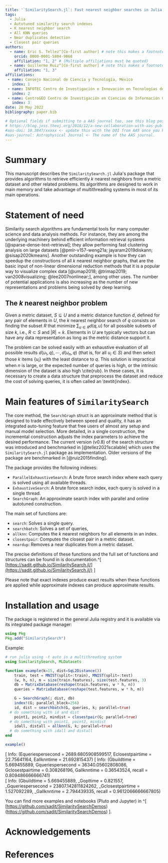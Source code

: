 ```yaml
---
title: '`SimilaritySearch.jl`: Fast nearest neighbor searches in Julia'
tags:
  - Julia
  - Autotuned similarity search indexes
  - K nearest neighbor search
  - All KNN queries
  - Near duplicates detection
  - Closest pair queries
authors:
  - name: Eric S. Tellez^[Co-first author] # note this makes a footnote saying 'Co-first author'
    orcid: 0000-0001-5804-9868
    affiliation: "1, 2" # (Multiple affiliations must be quoted)
  - name: Guillermo Ruiz^[Co-first author] # note this makes a footnote saying 'Co-first author'
    affiliation: "1, 3"
affiliations:
 - name: Consejo Nacional de Ciencia y Tecnología, México
   index: 1
 - name: INFOTEC Centro de Investigación e Innovación en Tecnologías de la Información y Comunicación, México
   index: 2
 - name: CentroGEO Centro de Investigación en Ciencias de Información Geoespacial, México
   index: 3
date: 20 May 2022
bibliography: paper.bib

# Optional fields if submitting to a AAS journal too, see this blog post:
# https://blog.joss.theoj.org/2018/12/a-new-collaboration-with-aas-publishing
#aas-doi: 10.3847/xxxxx <- update this with the DOI from AAS once you know it.
#aas-journal: Astrophysical Journal <- The name of the AAS journal.
---
```


# Summary

This manuscript describes the `SimilaritySearch.jl` Julia's package that provides algorithms to retrieve efficiently $k$ nearest neighbors from a metric dataset and other related problems. Its algorithms are designed to work in main memory and take advantage of multithreading systems in most of its main operations.

# Statement of need
Similarity search algorithms are fundamental tools for many computer science and data analysis methods. For instance, they are among the underlying machinery behind efficient information retrieval systems [@sparse-dense-text-retrieval]; they allow performing fast clustering analysis on large datasets [@pmlr-v157-weng21a; jayaram2019diskann; @sisap2020kmeans]. Another outstanding example is how they can speedup the constructions of all $k$ nearest neighbor graphs, that are the basic input of non-linear dimensional reduction methods that it is a popular way to visualize complex data [@umap2018; @trimap2019; van2008visualizing; @lee2007nonlinear;], among other uses. The number of potential applications is also increasing as the number of new representations and problems being solved by deep learning.

## The $k$ nearest neighbor problem
Given a metric dataset, $S \subseteq U$ and a metric distance function $d$, defined for any pair of elements in $U$, 
the $k$ nearest neighbor search of $q$ consists on finding the subset $R$ that minimize $\sum_{u \in R} d(q, u)$ for all possible subsets of size $k$, i.e., $R \subset S$ and $|R| = k$. Elements in $U$ are typically vectors but can have any data representation as long as the metric distance support it.

The problem can be solved easily with an exhaustive evaluation of all possible results $d(u_1, q), \cdots, d(u_n, q)$ (that is, for all $u_i \in S$) and then select those $k$ items $\{u_i\}$ with the least distance to $q$. This solution is impractical when $n$ is large, or the expected number of queries is high, or the intrinsic dimension of the dataset is also high \cite{rub}. In these cases, it is necessary to create a data structure that preprocess the dataset and reduce the cost of solving queries, it is often called an \textit{index}. 

# Main features of `SimilaritySearch`

The core method, the `SearchGraph` struct is an approximate method that is designed to trade effectively between speed and quality, it has an integrated auto-tuning feature that free users of almost any setup and manual model selection. More detailed, in a single construction, the incremental construction adjusts the index parameters to achieve the desired performance. The current version (v0.8) of the search structure was introduced and benchmarked in [@tellez2021scalable] which uses the `SimilaritySearch.jl` package as implementation. Older versions of the package are benchmarked in [@ruiz2015finding].

The package provides the following indexes:

- `ParallelExhaustiveSearch`: A brute force search index where each query is solved using all available threads.
- `ExhaustiveSearch`: A brute force search index, each query is solved in a single thread.
- `SearchGraph`: An approximate search index with parallel and online autotuned construction.

The main set of functions are:

- `search`: Solves a single query.
- `searchbatch`: Solves a set of queries, 
- `allknn`: Computes the $k$ nearest neighbors for all elements in an index.
- `closestpair`: Computes the closest pair in a metric dataset.
- `neardup`: Removes a near duplicates from a metric dataset.

The precise definitions of these functions and the full set of functions and structures can be found in is documentation.^[ [https://sadit.github.io/SimilaritySearch.jl/](https://sadit.github.io/SimilaritySearch.jl/) ]

Please note that exact indexes produce exact results when these functions are applied while approximate indexes can produce approximate results.

# Installation and usage
The package is registered in the general Julia registry and it is available via its integrated package manager:
```julia
using Pkg
Pkg.add("SimilaritySearch")
```

Example:

```julia
# run julia using -t auto in a multithreading system
using SimilaritySearch, MLDatasets

function example(k=15, dist=SqL2Distance())
	train, test = MNIST(split=:train), MNIST(split=:test)
	(w, h, n), m = size(train.features), size(test.features, 3)
	db = MatrixDatabase(reshape(train.features, w * h, n))
	queries = MatrixDatabase(reshape(test.features, w * h, m))

	G = SearchGraph(; dist, db)
	index!(G; parallel_block=256)
	id, dist = searchbatch(G, queries, k; parallel=true)
  # do something with id and dist
	point1, point2, mindist = closestpair(G; parallel=true)
  # do something with point1, point2, mindist
	idall, distall = allknn(G, k; parallel=true)
  # do something with idall and distall
end

example()
```

[ Info: (Equeriespersecond = 2689.6805908599517, Eclosestpairtime = 22.75641164, Eallknntime = 21.692815437)
[ Info: (Gbuildtime = 5.669455889, Gqueriespersecond = 36340.05602808086, Gclosestpairtime = 0.308268196, Gallknntime = 0.36543524, recall = 0.809486666666741)                                                                                                                                                              
[ Info: (Gbuildtime = 5.669455889, _Gopttime = 0.821557, _Gqueriespersecond = 23807.142811824262, _Gclosestpairtime = 1.527092289, _Gallknntime = 2.794439335, recall = 0.9612066666667805)        



You can find more examples and notebooks (Pluto and Jupyter) in ^[ [https://github.com/sadit/SimilaritySearchDemos)(https://github.com/sadit/SimilaritySearchDemos) ].


# Acknowledgements

# References